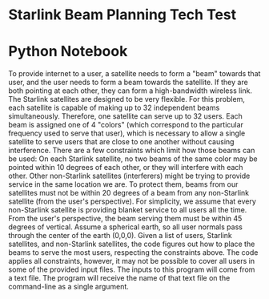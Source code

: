 # Starlink Beam Planning Tech Test
# Python Notebook
To provide internet to a user, a satellite needs to form a "beam" towards that user, and the user needs to form a beam towards the satellite. If they are both
pointing at each other, they can form a high-bandwidth wireless link.
The Starlink satellites are designed to be very flexible. For this problem, each satellite is capable of making up to 32 independent beams simultaneously.
Therefore, one satellite can serve up to 32 users. Each beam is assigned one of 4 "colors" (which correspond to the particular frequency used to serve that
user), which is necessary to allow a single satellite to serve users that are close to one another without causing interference.
There are a few constraints which limit how those beams can be used:
On each Starlink satellite, no two beams of the same color may be pointed within 10 degrees of each other, or they will interfere with each other.
Other non-Starlink satellites (interferers) might be trying to provide service in the same location we are. To protect them, beams from our satellites
must not be within 20 degrees of a beam from any non-Starlink satellite (from the user's perspective).
For simplicity, we assume that every non-Starlink satellite is providing blanket service to all users all the time.
From the user's perspective, the beam serving them must be within 45 degrees of vertical. Assume a spherical earth, so all user normals pass
through the center of the earth (0,0,0).
Given a list of users, Starlink satellites, and non-Starlink satellites, the code figures out how to place the beams to serve the most users, respecting the constraints
above. The code applies all constraints, however, it may not be possible to cover all users in some of the provided input files.
The inputs to this program will come from a text file. The program will receive the name of that text file on the command-line as a single argument.

